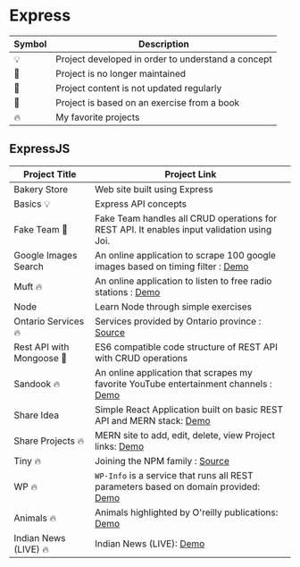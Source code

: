 # Express

| Symbol | Description                                        |
| ------ | -------------------------------------------------- |
| 💡     | Project developed in order to understand a concept |
| 📕     | Project is no longer maintained                    |
| 👶     | Project content is not updated regularly           |
| 📝     | Project is based on an exercise from a book        |
| 🔥     | My favorite projects                               |

## ExpressJS

| Project Title             | Project Link                                                                                                                    |
| ------------------------- | ------------------------------------------------------------------------------------------------------------------------------- |
| Bakery Store              | Web site built using Express                                                                                                    |
| Basics 💡                 | Express API concepts                                                                                                            |
| Fake Team 📝              | Fake Team handles all CRUD operations for REST API. It enables input validation using Joi.                                      |
| Google Images Search      | An online application to scrape 100 google images based on timing filter : [Demo](https://google-images-scraper.herokuapp.com/) |
| Muft 🔥                   | An online application to listen to free radio stations : [Demo](https://muft.herokuapp.com/)                                    |
| Node                      | Learn Node through simple exercises                                                                                             |
| Ontario Services 🔥       | Services provided by Ontario province : [Source](https://ontario-services.herokuapp.com)                                        |
| Rest API with Mongoose 📝 | ES6 compatible code structure of REST API with CRUD operations                                                                  |
| Sandook 🔥                | An online application that scrapes my favorite YouTube entertainment channels : [Demo](https://sandook.herokuapp.com/)          |
| Share Idea                | Simple React Application built on basic REST API and MERN stack: [Demo](https://go.aws/34QbTQl)                                 |
| Share Projects 🔥         | MERN site to add, edit, delete, view Project links: [Demo](https://share-projects.herokuapp.com/)                               |
| Tiny 🔥                   | Joining the NPM family : [Source](https://www.npmjs.com/package/@tpkahlon/tiny)                                                 |
| WP 🔥                     | `WP-Info` is a service that runs all REST parameters based on domain provided: [Demo](https://wp-info.herokuapp.com/)           |
| Animals 🔥                | Animals highlighted by O'reilly publications: [Demo](https://oreilly-animals.herokuapp.com/)                                    |
| Indian News (LIVE) 🔥     | Indian News (LIVE): [Demo](https://indian-news-live.herokuapp.com/)                                                             |
